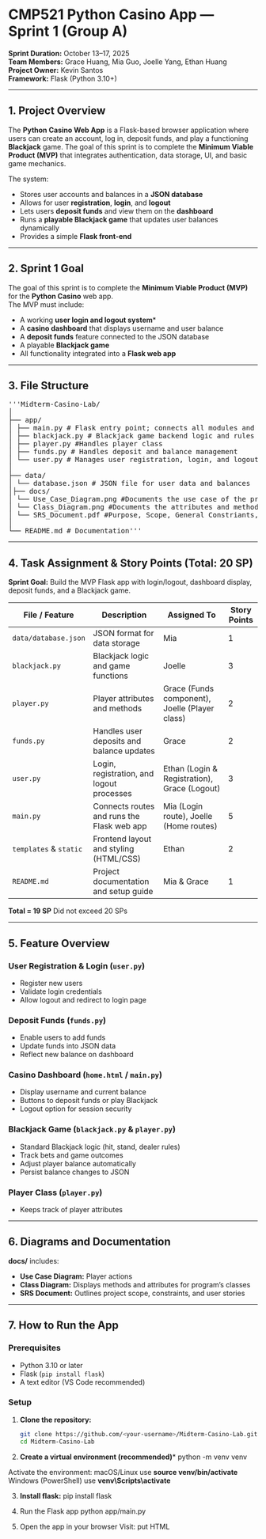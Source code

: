 # CMP521 Python Casino App — Sprint 1 (Group A)

**Sprint Duration:** October 13–17, 2025  
**Team Members:** Grace Huang, Mia Guo, Joelle Yang, Ethan Huang  
**Project Owner:** Kevin Santos  
**Framework:** Flask (Python 3.10+)

---

## 1. Project Overview

The **Python Casino Web App** is a Flask-based browser application where users can create an account, log in, deposit funds, and play a functioning **Blackjack** game. The goal of this sprint is to complete the **Minimum Viable Product (MVP)** that integrates authentication, data storage, UI, and basic game mechanics.  

The system:
- Stores user accounts and balances in a **JSON database**
- Allows for user **registration**, **login**, and **logout**
- Lets users **deposit funds** and view them on the **dashboard**
- Runs a **playable Blackjack game** that updates user balances dynamically
- Provides a simple **Flask front-end**

---

## 2. Sprint 1 Goal

The goal of this sprint is to complete the **Minimum Viable Product (MVP)** for the **Python Casino** web app.  
The MVP must include:

- A working **user login and logout system***
- A **casino dashboard** that displays username and user balance
- A **deposit funds** feature connected to the JSON database
- A playable **Blackjack game**
- All functionality integrated into a **Flask web app**

---

## 3. File Structure

<pre>'''Midterm-Casino-Lab/
│
├── app/ 
│ ├── main.py # Flask entry point; connects all modules and handles routes
│ ├── blackjack.py # Blackjack game backend logic and rules
│ ├── player.py #Handles player class
│ ├── funds.py # Handles deposit and balance management
│ └── user.py # Manages user registration, login, and logout
│
├── data/
│ └── database.json # JSON file for user data and balances
│├── docs/
│ └── Use_Case_Diagram.png #Documents the use case of the program
│ └── Class_Diagram.png #Documents the attributes and methods for each class
│ └── SRS_Document.pdf #Purpose, Scope, General Constriants, User Stories, Acceptance Criteria
│
└── README.md # Documentation'''</pre>

---

## 4. Task Assignment & Story Points (Total: 20 SP)

**Sprint Goal:** Build the MVP Flask app with login/logout, dashboard display, deposit funds, and a Blackjack game.

| File / Feature | Description | Assigned To | Story Points |
|-----------------|--------------|--------------|---------------|
| `data/database.json` | JSON format for data storage | Mia | 1 |
| `blackjack.py` | Blackjack logic and game functions | Joelle | 3 |
| `player.py` | Player attributes and methods | Grace (Funds component), Joelle (Player class) | 2 |
| `funds.py` | Handles user deposits and balance updates | Grace | 2 |
| `user.py` | Login, registration, and logout processes | Ethan (Login & Registration), Grace (Logout) | 3 |
| `main.py` | Connects routes and runs the Flask web app | Mia (Login route), Joelle (Home routes) | 5 |
| `templates` & `static` | Frontend layout and styling (HTML/CSS) | Ethan | 2 |
| `README.md` | Project documentation and setup guide | Mia & Grace | 1 |

**Total = 19 SP** Did not exceed 20 SPs

---

## 5. Feature Overview

### User Registration & Login (`user.py`)
- Register new users
- Validate login credentials
- Allow logout and redirect to login page

### Deposit Funds (`funds.py`)
- Enable users to add funds
- Update funds into JSON data
- Reflect new balance on dashboard

### Casino Dashboard (`home.html` / `main.py`)
- Display username and current balance
- Buttons to deposit funds or play Blackjack
- Logout option for session security

### Blackjack Game (`blackjack.py` & `player.py`)
- Standard Blackjack logic (hit, stand, dealer rules)
- Track bets and game outcomes
- Adjust player balance automatically
- Persist balance changes to JSON

### Player Class (`player.py`)
- Keeps track of player attributes

---

## 6. Diagrams and Documentation

**docs/** includes:
- **Use Case Diagram:** Player actions
- **Class Diagram:** Displays methods and attributes for program’s classes
- **SRS Document:** Outlines project scope, constraints, and user stories

---

## 7. How to Run the App

### Prerequisites
- Python 3.10 or later  
- Flask (`pip install flask`)  
- A text editor (VS Code recommended)

### Setup

1. **Clone the repository:**
   ```bash
   git clone https://github.com/<your-username>/Midterm-Casino-Lab.git
   cd Midterm-Casino-Lab
2. **Create a virtual environment (recommended)***
python -m venv venv

Activate the environment:
macOS/Linux use
**source venv/bin/activate**
Windows (PowerShell) use
**venv\Scripts\activate**

3. **Install flask:**
pip install flask


5. Run the Flask app
python app/main.py

6. Open the app in your browser
Visit:
put HTML

